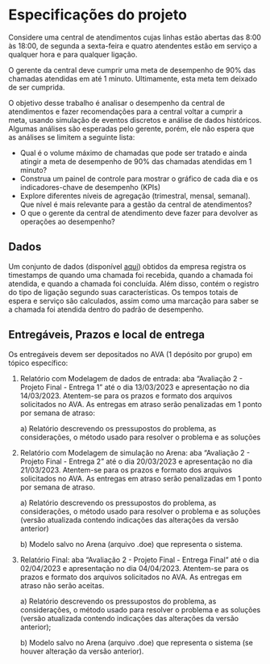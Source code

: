 # Especificações do projeto

Considere uma central de atendimentos cujas linhas estão abertas das 8:00 às 18:00, de segunda a sexta-feira e quatro atendentes estão em serviço a qualquer hora e para qualquer ligação.

O gerente da central deve cumprir uma meta de desempenho de 90% das chamadas atendidas em até 1 minuto. Ultimamente, esta meta tem deixado de ser cumprida. 

O objetivo desse trabalho é analisar o desempenho da central de atendimentos e fazer recomendações para a central voltar a cumprir a meta, usando simulação de eventos discretos e análise de dados históricos. Algumas análises são esperadas pelo gerente, porém, ele não espera que as análises se limitem a seguinte lista:

* Qual é o volume máximo de chamadas que pode ser tratado e ainda atingir a meta de desempenho de 90%
das chamadas atendidas em 1 minuto?
* Construa um painel de controle para mostrar o gráfico de cada dia e os indicadores-chave de desempenho
(KPIs)
* Explore diferentes níveis de agregação (trimestral, mensal, semanal). Que nível é mais relevante para a gestão
da central de atendimentos?
* O que o gerente da central de atendimento deve fazer para devolver as operações ao desempenho?

## Dados

Um conjunto de dados (disponível [aqui](calls.csv)) obtidos da empresa registra os timestamps de quando uma chamada foi recebida, quando a chamada foi atendida, e quando a chamada foi concluída. Além disso, contém o registro do tipo de ligação segundo suas características. Os tempos totais de espera e serviço são calculados, assim como uma marcação para saber se a chamada foi atendida dentro do padrão de desempenho.

## Entregáveis, Prazos e local de entrega

Os entregáveis devem ser depositados no AVA (1 depósito por grupo) em tópico específico:
1. Relatório com Modelagem de dados de entrada: aba “Avaliação 2 - Projeto Final - Entrega 1” até o dia 13/03/2023 e apresentação no dia 14/03/2023. Atentem-se para os prazos e formato dos arquivos solicitados no AVA. As entregas em atraso serão penalizadas em 1 ponto por semana de atraso:

    a) Relatório descrevendo os pressupostos do problema, as considerações, o método usado para resolver o problema e as soluções

2. Relatório com Modelagem de simulação no Arena: aba “Avaliação 2 - Projeto Final - Entrega 2” até o dia 20/03/2023 e apresentação no dia 21/03/2023. Atentem-se para os prazos e formato dos arquivos solicitados no AVA. As entregas em atraso serão penalizadas em 1 ponto por semana de atraso.

    a) Relatório descrevendo os pressupostos do problema, as considerações, o método usado para resolver o problema e as soluções (versão atualizada contendo indicações das alterações da versão anterior)

    b) Modelo salvo no Arena (arquivo .doe) que representa o sistema.

3. Relatório Final: aba “Avaliação 2 - Projeto Final - Entrega Final” até o dia 02/04/2023 e apresentação no dia 04/04/2023. Atentem-se para os prazos e formato dos arquivos solicitados no AVA. As entregas em atraso não serão aceitas.

    a) Relatório descrevendo os pressupostos do problema, as considerações, o método usado para resolver o problema e as soluções (versão atualizada contendo indicações das alterações da versão anterior);

    b) Modelo salvo no Arena (arquivo .doe) que representa o sistema (se houver alteração da versão anterior).
